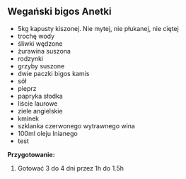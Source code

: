 ## Wegański bigos Anetki ##

* 5kg kapusty kiszonej. Nie mytej, nie płukanej, nie ciętej
* trochę wody
* śliwki wędzone
* żurawina suszona
* rodzynki
* grzyby suszone
* dwie paczki bigos kamis
* sół
* pieprz
* papryka słodka
* liście laurowe
* ziele angielskie
* kminek
* szklanka czerwonego wytrawnego wina
* 100ml oleju lnianego
* test

**Przygotowanie:**

1. Gotować 3 do 4 dni przez 1h do 1.5h

<div style="page-break-after: always;"></div>
